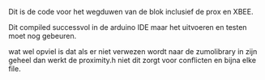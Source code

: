 Dit is de code voor het wegduwen van de blok inclusief de prox en XBEE.

Dit compiled successvol in de arduino IDE maar het uitvoeren en testen moet nog gebeuren.

wat wel opviel is dat als er niet verwezen wordt naar de zumolibrary in zijn geheel dan werkt de proximity.h niet
dit zorgt voor conflicten en bijna elke file.
